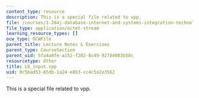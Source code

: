 ```yaml
---
content_type: resource
description: This is a special file related to vpp.
file: /courses/1-264j-database-internet-and-systems-integration-technologies-fall-2013/0c5bad5365db1a24e8b3cc4c5a2e3562_L6_input.vpp
file_type: application/octet-stream
learning_resource_types: []
ocw_type: OCWFile
parent_title: Lecture Notes & Exercises
parent_type: CourseSection
parent_uid: 5fa4a8fe-a152-f202-8c49-92784003b58c
resourcetype: Other
title: L6_input.vpp
uid: 0c5bad53-65db-1a24-e8b3-cc4c5a2e3562
---
```

This is a special file related to vpp.